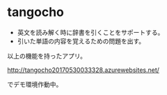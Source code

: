 # tangocho

* 英文を読み解く時に辞書を引くことをサポートする。
* 引いた単語の内容を覚えるための問題を出す。

以上の機能を持ったアプリ。

http://tangocho20170530033328.azurewebsites.net/

でデモ環境作動中。

